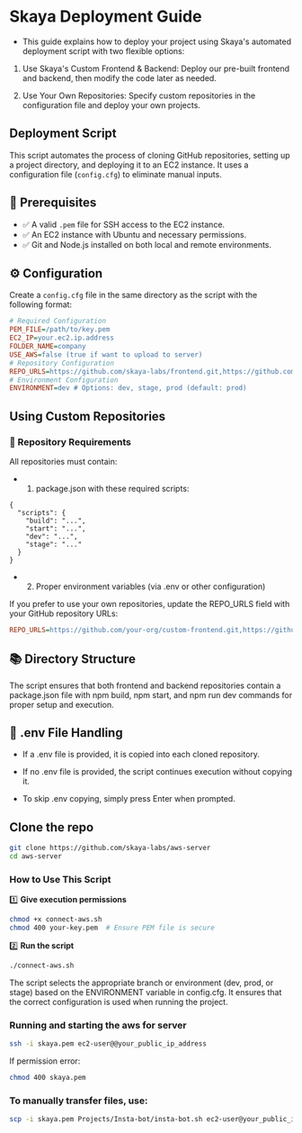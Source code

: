 # Skaya Deployment Guide
- This guide explains how to deploy your project using Skaya's automated deployment script with two flexible options:

1. Use Skaya's Custom Frontend & Backend: Deploy our pre-built frontend and backend, then modify the code later as needed.

2. Use Your Own Repositories: Specify custom repositories in the configuration file and deploy your own projects.

## Deployment Script

This script automates the process of cloning GitHub repositories, setting up a project directory, and deploying it to an EC2 instance. It uses a configuration file (`config.cfg`) to eliminate manual inputs.


## 📌 Prerequisites
- ✅ A valid `.pem` file for SSH access to the EC2 instance.
- ✅ An EC2 instance with Ubuntu and necessary permissions.
- ✅ Git and Node.js installed on both local and remote environments.

## ⚙️ Configuration
Create a `config.cfg` file in the same directory as the script with the following format:

```ini
# Required Configuration
PEM_FILE=/path/to/key.pem
EC2_IP=your.ec2.ip.address
FOLDER_NAME=company
USE_AWS=false (true if want to upload to server)
# Repository Configuration
REPO_URLS=https://github.com/skaya-labs/frontend.git,https://github.com/skaya-labs/backend.git
# Environment Configuration
ENVIRONMENT=dev # Options: dev, stage, prod (default: prod)
```
## Using Custom Repositories

### 📂 Repository Requirements
All repositories must contain:
- 1. package.json with these required scripts:
```
{
  "scripts": {
    "build": "...",
    "start": "...",
    "dev": "...",
    "stage": "..."
  }
}
```
- 2. Proper environment variables (via .env or other configuration)

If you prefer to use your own repositories, update the REPO_URLS field with your GitHub repository URLs:

```ini
REPO_URLS=https://github.com/your-org/custom-frontend.git,https://github.com/your-org/custom-backend.git
```

## 📚 Directory Structure

The script ensures that both frontend and backend repositories contain a package.json file with npm build, npm start, and npm run dev commands for proper setup and execution.

## 🔄 .env File Handling

- If a .env file is provided, it is copied into each cloned repository.

- If no .env file is provided, the script continues execution without copying it.

- To skip .env copying, simply press Enter when prompted.

## **Clone the repo**
```bash
git clone https://github.com/skaya-labs/aws-server
cd aws-server
```

### **How to Use This Script**

1️⃣ **Give execution permissions**
```bash
chmod +x connect-aws.sh
chmod 400 your-key.pem  # Ensure PEM file is secure
```

2️⃣ **Run the script**

```bash
./connect-aws.sh
```

The script selects the appropriate branch or environment (dev, prod, or stage) based on the ENVIRONMENT variable in config.cfg. It ensures that the correct configuration is used when running the project.

### Running and starting the aws for server

```bash
ssh -i skaya.pem ec2-user@@your_public_ip_address
```

If permission error:
```bash
chmod 400 skaya.pem
```

### To manually transfer files, use:

```bash
scp -i skaya.pem Projects/Insta-bot/insta-bot.sh ec2-user@your_public_ip_address:~/projects/skaya-labs/
```